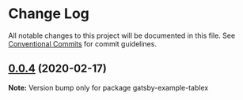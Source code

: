 # Change Log

All notable changes to this project will be documented in this file.
See [Conventional Commits](https://conventionalcommits.org) for commit guidelines.

## [0.0.4](https://github.com/cangir/gatsby-themes/compare/gatsby-example-tablex@0.0.3...gatsby-example-tablex@0.0.4) (2020-02-17)

**Note:** Version bump only for package gatsby-example-tablex
